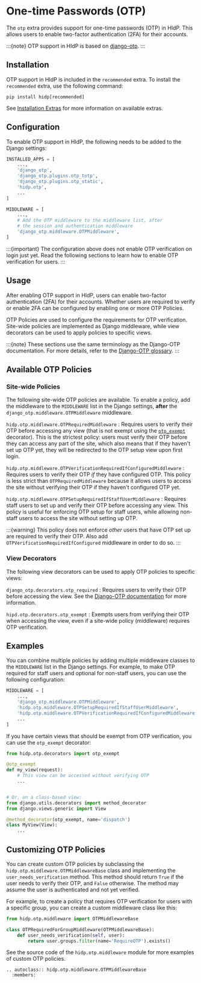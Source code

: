 # One-time Passwords (OTP)

The `otp` extra provides support for one-time passwords (OTP) in HIdP. This allows users 
to enable two-factor authentication (2FA) for their accounts.

:::{note}
OTP support in HIdP is based on [django-otp](https://django-otp-official.readthedocs.io/en/stable/).
:::

## Installation

OTP support in HIdP is included in the `recommended` extra. To install the `recommended` extra, use the following 
command:

```shell
pip install hidp[recommended]
```

See [Installation Extras](installation-extras.md) for more information on available extras.

## Configuration

To enable OTP support in HIdP, the following needs to be added to the Django settings:

```python
INSTALLED_APPS = [
    ...,
    'django_otp',
    'django_otp.plugins.otp_totp',
    'django_otp.plugins.otp_static',
    'hidp.otp',
    ...
]

MIDDLEWARE = [
    ...,
    # Add the OTP middleware to the middleware list, after 
    # the session and authentication middleware
    'django_otp.middleware.OTPMiddleware',
]
```

:::{important}
The configuration above does not enable OTP verification on login just yet. Read the following sections to learn how to
enable OTP verification for users.
:::


## Usage

After enabling OTP support in HIdP, users can enable two-factor authentication (2FA) for their accounts. Whether users
are required to verify or enable 2FA can be configured by enabling one or more OTP Policies.

OTP Policies are used to configure the requirements for OTP verification. Site-wide policies are implemented as Django
middleware, while view decorators can be used to apply policies to specific views.

:::{note}
These sections use the same terminology as the Django-OTP documentation. For more details, refer to the
[Django-OTP glossary](https://django-otp-official.readthedocs.io/en/stable/overview.html#glossary).
:::

## Available OTP Policies

### Site-wide Policies

The following site-wide OTP policies are available. To enable a policy, add the middleware to the `MIDDLEWARE` list in
the Django settings, **after** the `django_otp.middleware.OTPMiddleware` middleware.

`hidp.otp.middleware.OTPRequiredMiddleware`
: Requires users to verify their OTP before accessing any view (that is not exempt using the 
  [`otp_exempt`](#view-decorators) decorator). This is the strictest policy: users must verify their OTP before they 
  can access any part of the site, which also means that if they haven't set up OTP yet, they will be redirected to the
  OTP setup view upon first login.

`hidp.otp.middleware.OTPVerificationRequiredIfConfiguredMiddleware`
: Requires users to verify their OTP _if_ they have configured OTP. This policy is less strict than `OTPRequiredMiddleware`
  because it allows users to access the site without verifying their OTP if they haven't configured OTP yet.

`hidp.otp.middleware.OTPSetupRequiredIfStaffUserMiddleware`
: Requires staff users to set up and verify their OTP before accessing any view. This policy is useful for enforcing OTP
  setup for staff users, while allowing non-staff users to access the site without setting up OTP.

  :::{warning}
  This policy does not enforce _other_ users that have OTP set up are required to verify their OTP. Also add
  `OTPVerificationRequiredIfConfigured` middleware in order to do so.
  :::

### View Decorators

The following view decorators can be used to apply OTP policies to specific views:

`django_otp.decorators.otp_required`
: Requires users to verify their OTP before accessing the view. See the
  [Django-OTP documentation](https://django-otp-official.readthedocs.io/en/stable/auth.html#django_otp.decorators.otp_required)
  for more information.

`hipd.otp.decorators.otp_exempt`
: Exempts users from verifying their OTP when accessing the view, even if a site-wide policy (middleware) requires OTP
  verification.


## Examples

You can combine multiple policies by adding multiple middleware classes to the `MIDDLEWARE` list in the Django settings.
For example, to make OTP required for staff users and optional for non-staff users, you can use the following configuration:

```python
MIDDLEWARE = [
    ...,
    'django_otp.middleware.OTPMiddleware',
    'hidp.otp.middleware.OTPSetupRequiredIfStaffUserMiddleware',
    'hidp.otp.middleware.OTPVerificationRequiredIfConfiguredMiddleware',
    ...
]
```

If you have certain views that should be exempt from OTP verification, you can use the `otp_exempt` decorator:

```python
from hidp.otp.decorators import otp_exempt

@otp_exempt
def my_view(request):
    # This view can be accessed without verifying OTP  
    ...


# Or, on a class-based view:
from django.utils.decorators import method_decorator
from django.views.generic import View

@method_decorator(otp_exempt, name='dispatch')
class MyView(View):
    ...
```


## Customizing OTP Policies

You can create custom OTP policies by subclassing the `hidp.otp.middleware.OTPMiddlewareBase` class and implementing the
`user_needs_verification` method. This method should return `True` if the user needs to verify their OTP, and `False`
otherwise. The method may assume the user is authenticated and not yet verified.

For example, to create a policy that requires OTP verification for users with a specific group, you can create a custom
middleware class like this:

```python
from hidp.otp.middleware import OTPMiddlewareBase

class OTPRequiredForGroupMiddleware(OTPMiddlewareBase):
    def user_needs_verification(self, user):
        return user.groups.filter(name='RequireOTP').exists()
```

See the source code of the `hidp.otp.middleware` module for more examples of custom OTP policies.


```{eval-rst}
.. autoclass:: hidp.otp.middleware.OTPMiddlewareBase
  :members:
```
